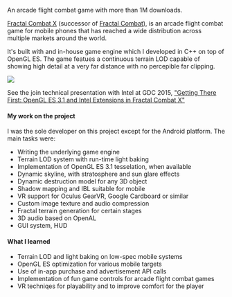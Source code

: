 An arcade flight combat game with more than 1M downloads.

[Fractal Combat X](https://oykgames.com/fractal-combat-x/) (successor of [Fractal Combat](https://oykgames.com/fractal-combat/)), is an
arcade flight combat game for mobile phones that has reached a wide
distribution across multiple markets around the world.

It's built with and in-house game engine which I developed in C++ on top of
OpenGL ES. The game featues a continuous terrain LOD capable of showing
high detail at a very far distance with no percepible far clipping.

![](http://oykgames.com/wp-content/uploads/2022/11/fcx_sshot_01_140303_014657_2208x1242.jpg)

See the join technical presentation with Intel at GDC 2015, ["Getting There First: OpenGL ES 3.1 and Intel Extensions in Fractal Combat X"](https://vdocuments.net/getting-there-first-open-gles31fractalcombatx.html)

#### My work on the project

I was the sole developer on this project except for the Android platform. The main tasks were:

- Writing the underlying game engine
- Terrain LOD system with run-time light baking
- Implementation of OpenGL ES 3.1 tesselation, when available
- Dynamic skyline, with stratosphere and sun glare effects
- Dynamic destruction model for any 3D object
- Shadow mapping and IBL suitable for mobile
- VR support for Oculus GearVR, Google Cardboard or similar
- Custom image texture and audio compression
- Fractal terrain generation for certain stages
- 3D audio based on OpenAL
- GUI system, HUD

#### What I learned

- Terrain LOD and light baking on low-spec mobile systems
- OpenGL ES optimization for various mobile targets
- Use of in-app purchase and advertisement API calls
- Implementation of fun game controls for arcade flight combat games
- VR techniqes for playability and to improve comfort for the player

